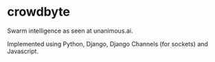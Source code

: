 # crowdbyte

Swarm intelligence as seen at unanimous.ai.

Implemented using Python, Django, Django Channels (for sockets) and Javascript.
